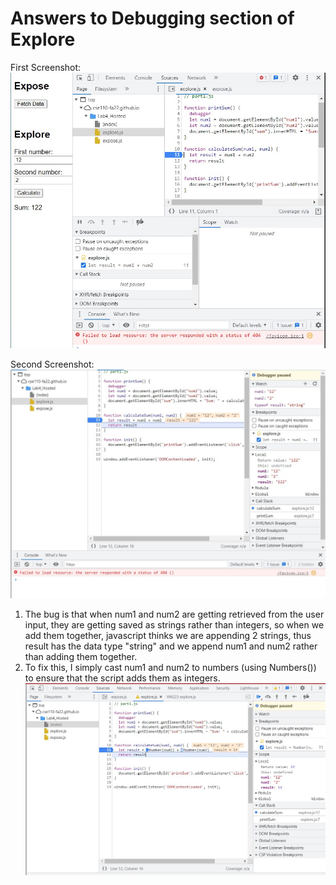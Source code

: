 # Answers to Debugging section of Explore

First Screenshot: ![breakpoint](result-calculateSum.jpg)

Second Screenshot: ![watchList](result-dataType.jpg)

1. The bug is that when num1 and num2 are getting retrieved from the user input, they are getting saved as strings rather than integers, so when we add them together, javascript thinks we are appending 2 strings, thus result has the data type "string" and we append num1 and num2 rather than adding them together. 
2. To fix this, I simply cast num1 and num2 to numbers (using Numbers()) to ensure that the script adds them as integers. 
![fixImage](fix.jpg) 